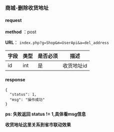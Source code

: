### 商城-删除收货地址



#### request

 **method** ：post
 
 **URL**： `index.php?g=Shop&m=UserApi&a=del_address`
 

 
字段 | 类型|是否必须|描述
---|---|---|---|
id | int|是|收货地址id|

#### response

```
{
  "status": 1,
  "msg": "操作成功"
}
```

**ps: 失败返回 status != 1,具体看msg信息**


**收货地址这里关系到省市联动效果**